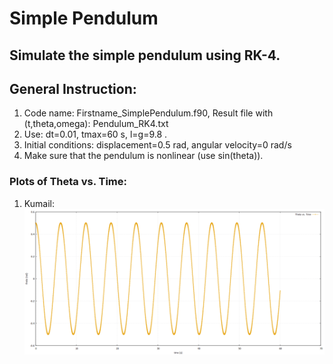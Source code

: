 # Simple Pendulum 

## Simulate the simple pendulum using RK-4.

## General Instruction:
1. Code name: Firstname_SimplePendulum.f90, Result file with (t,theta,omega): Pendulum_RK4.txt
2. Use: dt=0.01, tmax=60 s, l=g=9.8 .
3. Initial conditions: displacement=0.5 rad, angular velocity=0 rad/s
4. Make sure that the pendulum is nonlinear (use sin(theta)).


### Plots of Theta vs. Time:

1. Kumail:
![](../SimplePendulum/Thetavs.Time.png)